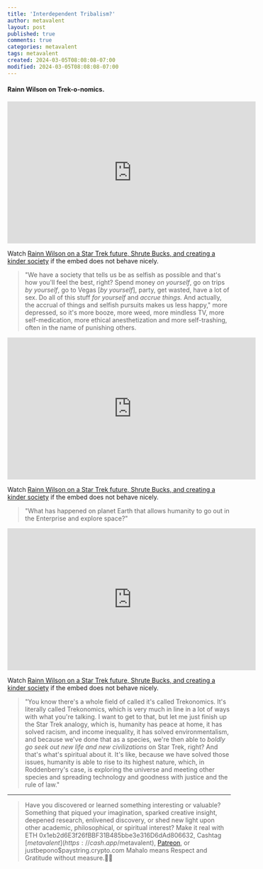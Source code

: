 ```yaml
---
title: 'Interdependent Tribalism?'
author: metavalent
layout: post
published: true
comments: true
categories: metavalent
tags: metavalent
created: 2024-03-05T08:08:08-07:00
modified: 2024-03-05T08:08:08-07:00
---
```


#### Rainn Wilson on Trek-o-nomics.

<!-- YouTube Player -->
<iframe loading="lazy" id="ytplayer" type="text/html" class="center" width="560" height="320" src="https://www.youtube.com/embed/uznfsuCuFio?t=1197s" frameborder="0"></iframe>

Watch [Rainn Wilson on a Star Trek future, Shrute Bucks, and creating a kinder society](https://youtu.be/uznfsuCuFio?t=1197s) if the embed does not behave nicely.

> "We have a society that tells us be as selfish as possible and that's how you'll feel the best, right? Spend money *on yourself*, go on trips *by yourself*, go to Vegas [*by yourself*], party, get wasted, have a lot of sex. Do all of this stuff *for yourself* and *accrue things.* And actually, the accrual of things and selfish pursuits makes us less happy," more depressed, so it's more booze, more weed, more mindless TV, more self-medication, more ethical anesthetization and more self-trashing, often in the name of punishing others. 

<!-- Yeah. That sounds *kind* and healthy. Great work. Brilliant. -->

<!-- YouTube Player -->
<iframe loading="lazy" id="ytplayer" type="text/html" class="center" width="560" height="320" src="https://www.youtube.com/embed/uznfsuCuFio?t=417" frameborder="0"></iframe>

Watch [Rainn Wilson on a Star Trek future, Shrute Bucks, and creating a kinder society](https://youtu.be/uznfsuCuFio?t=417) if the embed does not behave nicely.

> "What has happened on planet Earth that allows humanity to go out in the Enterprise and explore space?"

<!-- YouTube Player -->
<iframe loading="lazy" id="ytplayer" type="text/html" class="center" width="560" height="320" src="https://www.youtube.com/embed/uznfsuCuFio?t=507" frameborder="0"></iframe>

Watch [Rainn Wilson on a Star Trek future, Shrute Bucks, and creating a kinder society](https://youtu.be/uznfsuCuFio?t=507) if the embed does not behave nicely.

> "You know there's a whole field of called it's called Trekonomics. It's literally called Trekonomics, which is very much in line in a lot of ways with what you're talking. I want to get to that, but let me just finish up the Star Trek analogy, which is, humanity has peace at home, it has solved racism, and income inequality, it has solved environmentalism, and because we've done that as a species, we're then able to *boldly go seek out new life and new civilizations* on Star Trek, right? And that's what's spiritual about it. It's like, because we have solved those issues, humanity is able to rise to its highest nature, which, in Roddenberry's case, is exploring the universe and meeting other species and spreading technology and goodness with justice and the rule of law."

---
> Have you discovered or learned something interesting or valuable? Something that piqued your imagination, sparked creative insight, deepened research, enlivened discovery, or shed new light upon other academic, philosophical, or spiritual interest? Make it real with ETH 0x1eb2d6E3f26fBBF31B485bbe3e316D6dAd806632, Cashtag [$metavalent](https://cash.app/$metavalent), [Patreon](https://patreon.com/metavalent), or justbepono$paystring.crypto.com Mahalo means Respect and Gratitude without measure.🙏🏼



